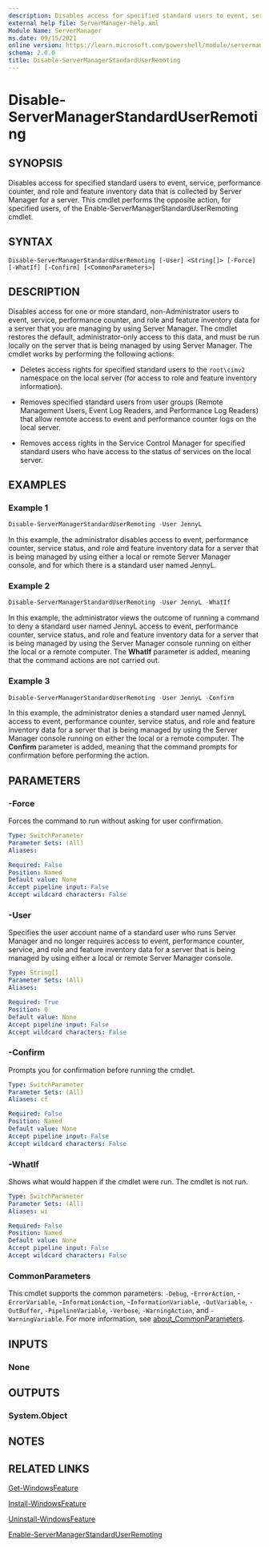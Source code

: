 ```yaml
---
description: Disables access for specified standard users to event, service, performance counter, and role and feature inventory data that is collected by Server Manager for a server.
external help file: ServerManager-help.xml
Module Name: ServerManager
ms.date: 09/15/2021
online version: https://learn.microsoft.com/powershell/module/servermanager/disable-servermanagerstandarduserremoting?view=windowsserver2022-ps&wt.mc_id=ps-gethelp
schema: 2.0.0
title: Disable-ServerManagerStandardUserRemoting
---
```


# Disable-ServerManagerStandardUserRemoting

## SYNOPSIS

Disables access for specified standard users to event, service, performance counter, and role and
feature inventory data that is collected by Server Manager for a server. This cmdlet performs the
opposite action, for specified users, of the Enable-ServerManagerStandardUserRemoting cmdlet.

## SYNTAX

```
Disable-ServerManagerStandardUserRemoting [-User] <String[]> [-Force] [-WhatIf] [-Confirm] [<CommonParameters>]
```

## DESCRIPTION

Disables access for one or more standard, non-Administrator users to event, service, performance
counter, and role and feature inventory data for a server that you are managing by using Server
Manager. The cmdlet restores the default, administrator-only access to this data, and must be run
locally on the server that is being managed by using Server Manager. The cmdlet works by performing
the following actions:

- Deletes access rights for specified standard users to the `root\cimv2` namespace on the local server
  (for access to role and feature inventory information).

- Removes specified standard users from user groups (Remote Management Users, Event Log Readers, and
  Performance Log Readers) that allow remote access to event and performance counter logs on the
  local server.

- Removes access rights in the Service Control Manager for specified standard users who have access
  to the status of services on the local server.

## EXAMPLES

### Example 1

```powershell
Disable-ServerManagerStandardUserRemoting -User JennyL
```

In this example, the administrator disables access to event, performance counter, service
status, and role and feature inventory data for a server that is being managed by using either a
local or remote Server Manager console, and for which there is a standard user named JennyL.

### Example 2

```powershell
Disable-ServerManagerStandardUserRemoting -User JennyL -WhatIf
```

In this example, the administrator views the outcome of running a command to deny a standard user
named JennyL access to event, performance counter, service status, and role and feature inventory
data for a server that is being managed by using the Server Manager console running on either the
local or a remote computer. The **WhatIf** parameter is added, meaning that the command actions are
not carried out.

### Example 3

```powershell
Disable-ServerManagerStandardUserRemoting -User JennyL -Confirm
```

In this example, the administrator denies a standard user named JennyL access to event, performance
counter, service status, and role and feature inventory data for a server that is being managed by
using the Server Manager console running on either the local or a remote computer. The **Confirm**
parameter is added, meaning that the command prompts for confirmation before performing the action.

## PARAMETERS

### -Force

Forces the command to run without asking for user confirmation.

```yaml
Type: SwitchParameter
Parameter Sets: (All)
Aliases: 

Required: False
Position: Named
Default value: None
Accept pipeline input: False
Accept wildcard characters: False
```

### -User

Specifies the user account name of a standard user who runs Server Manager and no longer requires
access to event, performance counter, service, and role and feature inventory data for a server that
is being managed by using either a local or remote Server Manager console.

```yaml
Type: String[]
Parameter Sets: (All)
Aliases: 

Required: True
Position: 0
Default value: None
Accept pipeline input: False
Accept wildcard characters: False
```

### -Confirm

Prompts you for confirmation before running the cmdlet.

```yaml
Type: SwitchParameter
Parameter Sets: (All)
Aliases: cf

Required: False
Position: Named
Default value: None
Accept pipeline input: False
Accept wildcard characters: False
```

### -WhatIf

Shows what would happen if the cmdlet were run.
The cmdlet is not run.

```yaml
Type: SwitchParameter
Parameter Sets: (All)
Aliases: wi

Required: False
Position: Named
Default value: None
Accept pipeline input: False
Accept wildcard characters: False
```

### CommonParameters

This cmdlet supports the common parameters: `-Debug`, -`ErrorAction`, -`ErrorVariable`,
-`InformationAction`, -`InformationVariable`, `-OutVariable`, `-OutBuffer`, `-PipelineVariable`,
`-Verbose`, `-WarningAction`, and `-WarningVariable`. For more information, see
[about_CommonParameters](https://go.microsoft.com/fwlink/?LinkID=113216).

## INPUTS

### None

## OUTPUTS

### System.Object

## NOTES

## RELATED LINKS

[Get-WindowsFeature](./Get-WindowsFeature.md)

[Install-WindowsFeature](./Install-WindowsFeature.md)

[Uninstall-WindowsFeature](./Uninstall-WindowsFeature.md)

[Enable-ServerManagerStandardUserRemoting](./Enable-ServerManagerStandardUserRemoting.md)

